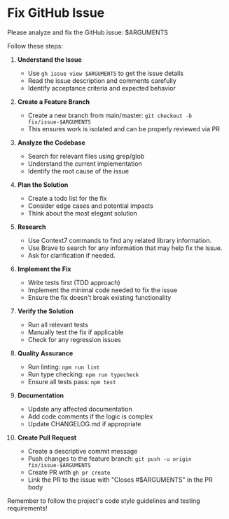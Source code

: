 # Fix GitHub Issue

Please analyze and fix the GitHub issue: $ARGUMENTS

Follow these steps:

1. **Understand the Issue**

   - Use `gh issue view $ARGUMENTS` to get the issue details
   - Read the issue description and comments carefully
   - Identify acceptance criteria and expected behavior

2. **Create a Feature Branch**

   - Create a new branch from main/master: `git checkout -b fix/issue-$ARGUMENTS`
   - This ensures work is isolated and can be properly reviewed via PR

3. **Analyze the Codebase**

   - Search for relevant files using grep/glob
   - Understand the current implementation
   - Identify the root cause of the issue

4. **Plan the Solution**

   - Create a todo list for the fix
   - Consider edge cases and potential impacts
   - Think about the most elegant solution

5. **Research**

   - Use Context7 commands to find any related library information.
   - Use Brave to search for any information that may help fix the issue.
   - Ask for clarification if needed.

6. **Implement the Fix**

   - Write tests first (TDD approach)
   - Implement the minimal code needed to fix the issue
   - Ensure the fix doesn't break existing functionality

7. **Verify the Solution**

   - Run all relevant tests
   - Manually test the fix if applicable
   - Check for any regression issues

8. **Quality Assurance**

   - Run linting: `npm run lint`
   - Run type checking: `npm run typecheck`
   - Ensure all tests pass: `npm test`

9. **Documentation**

   - Update any affected documentation
   - Add code comments if the logic is complex
   - Update CHANGELOG.md if appropriate

10. **Create Pull Request**
    - Create a descriptive commit message
    - Push changes to the feature branch: `git push -u origin fix/issue-$ARGUMENTS`
    - Create PR with `gh pr create`
    - Link the PR to the issue with "Closes #$ARGUMENTS" in the PR body

Remember to follow the project's code style guidelines and testing requirements!
